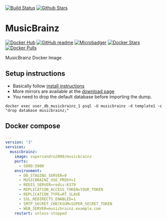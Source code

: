 [![Build Status](https://img.shields.io/travis/SuperSandro2000/docker-images.svg?maxAge=3600)](https://travis-ci.org/SuperSandro2000/docker-images)
[![Github Stars](https://img.shields.io/github/stars/supersandro2000/docker-images.svg?maxAge=3600&label=Stars)](https://github.com/SuperSandro2000/docker-images)

# MusicBrainz

[![Docker Hub](https://img.shields.io/badge/Docker-hub-blue.svg)](https://hub.docker.com/r/supersandro2000/musicbrainz/)
[![GitHub readme](https://img.shields.io/badge/GitHub-readme-blue.svg)](https://github.com/SuperSandro2000/docker-images/blob/master/musicbrainz/README.md)
[![Microbadger](https://images.microbadger.com/badges/image/supersandro2000/musicbrainz.svg)](https://microbadger.com/images/supersandro2000/musicbrainz)
[![Docker Stars](https://img.shields.io/docker/stars/supersandro2000/musicbrainz.svg?maxAge=3600)](https://hub.docker.com/r/supersandro2000/musicbrainz/)
[![Docker Pulls](https://img.shields.io/docker/pulls/supersandro2000/musicbrainz.svg?maxAge=3600)](https://hub.docker.com/r/supersandro2000/musicbrainz/)

MusicBrainz Docker Image

## Setup instructions

* Basically follow [install instructions](https://github.com/metabrainz/musicbrainz-server/blob/master/INSTALL.md#creating-the-database)
* More mirrors are available at the [download page](https://musicbrainz.org/doc/MusicBrainz_Database/Download#Download)
* You need to drop the default database before importing the dump.

```shell
docker exec user_db_musicbrainz_1 psql -U musicbrainz -d template1 -c "drop database musicbrainz;"
```

## Docker compose

````yaml
---
version: "3"
services:
  musicbrainz:
    image: supersandro2000/musicbrainz
    ports:
      - 5000:5000
    environment:
      - DB_STAGING_SERVER=0
      - MUSICBRAINZ_USE_PROXY=1
      - REDIS_SERVER=redis:6379
      - REPLICATION_ACCESS_TOKEN=YOUR_TOKEN
      - REPLICATION_TYPE=RT_SLAVE
      - SSL_REDIRECTS_ENABLED=1
      - SMTP_SECRET_CHECKSUM=SUPER_SECRET_TOKEN
      - WEB_SERVER=musicbrainz.example.com
    restart: unless-stopped
````
